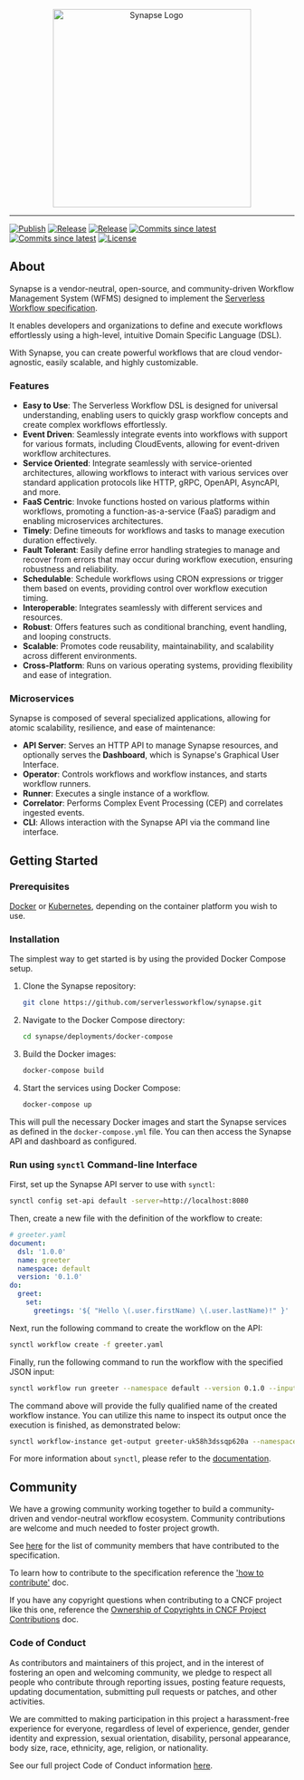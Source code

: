 <p align="center">
  <img src="assets/images/transparent_logo.png" height="350px" alt="Synapse Logo"/>
</p>

---

[![Publish](https://github.com/serverlessworkflow/synapse/actions/workflows/publish.yml/badge.svg)](https://github.com/serverlessworkflow/synapse/actions/workflows/publish.yml)
[![Release](https://img.shields.io/github/v/release/serverlessworkflow/synapse?include_prereleases)](https://github.com/serverlessworkflow/synapse/releases/latest)
[![Release](https://img.shields.io/github/release-date/serverlessworkflow/synapse?color=blueviolet)](https://github.com/serverlessworkflow/synapse/releases/latest)
[![Commits since latest](https://img.shields.io/github/commits-since/serverlessworkflow/synapse/latest)](https://github.com/serverlessworkflow/synapse/commits/)
[![Commits since latest](https://img.shields.io/github/last-commit/serverlessworkflow/synapse?color=blueviolet)](https://github.com/serverlessworkflow/synapse/commits/)
[![License](https://img.shields.io/github/license/serverlessworkflow/synapse?label=License&color=important)](https://github.com/serverlessworkflow/synapse/blob/main/LICENSE)

## About

Synapse is a vendor-neutral, open-source, and community-driven Workflow Management System (WFMS) designed to implement the [Serverless Workflow specification](https://github.com/serverlessworkflow/specification). 

It enables developers and organizations to define and execute workflows effortlessly using a high-level, intuitive Domain Specific Language (DSL). 

With Synapse, you can create powerful workflows that are cloud vendor-agnostic, easily scalable, and highly customizable.

### Features

- **Easy to Use**: The Serverless Workflow DSL is designed for universal understanding, enabling users to quickly grasp workflow concepts and create complex workflows effortlessly.
- **Event Driven**: Seamlessly integrate events into workflows with support for various formats, including CloudEvents, allowing for event-driven workflow architectures.
- **Service Oriented**: Integrate seamlessly with service-oriented architectures, allowing workflows to interact with various services over standard application protocols like HTTP, gRPC, OpenAPI, AsyncAPI, and more.
- **FaaS Centric**: Invoke functions hosted on various platforms within workflows, promoting a function-as-a-service (FaaS) paradigm and enabling microservices architectures.
- **Timely**: Define timeouts for workflows and tasks to manage execution duration effectively.
- **Fault Tolerant**: Easily define error handling strategies to manage and recover from errors that may occur during workflow execution, ensuring robustness and reliability.
- **Schedulable**: Schedule workflows using CRON expressions or trigger them based on events, providing control over workflow execution timing.
- **Interoperable**: Integrates seamlessly with different services and resources.
- **Robust**: Offers features such as conditional branching, event handling, and looping constructs.
- **Scalable**: Promotes code reusability, maintainability, and scalability across different environments.
- **Cross-Platform**: Runs on various operating systems, providing flexibility and ease of integration.

### Microservices

Synapse is composed of several specialized applications, allowing for atomic scalability, resilience, and ease of maintenance:

- **API Server**: Serves an HTTP API to manage Synapse resources, and optionally serves the **Dashboard**, which is Synapse's Graphical User Interface.
- **Operator**: Controls workflows and workflow instances, and starts workflow runners.
- **Runner**: Executes a single instance of a workflow.
- **Correlator**: Performs Complex Event Processing (CEP) and correlates ingested events.
- **CLI**: Allows interaction with the Synapse API via the command line interface.

## Getting Started

### Prerequisites

[Docker]() or [Kubernetes](), depending on the container platform you wish to use.

### Installation

The simplest way to get started is by using the provided Docker Compose setup. 

1. Clone the Synapse repository:

    ```bash
    git clone https://github.com/serverlessworkflow/synapse.git
    ```

2. Navigate to the Docker Compose directory:

    ```bash
    cd synapse/deployments/docker-compose
    ```

3. Build the Docker images:

    ```bash
    docker-compose build
    ```

4. Start the services using Docker Compose:

    ```bash
    docker-compose up
    ```

This will pull the necessary Docker images and start the Synapse services as defined in the `docker-compose.yml` file. You can then access the Synapse API and dashboard as configured.

### Run using `synctl` Command-line Interface

First, set up the Synapse API server to use with `synctl`:

```bash
synctl config set-api default -server=http://localhost:8080
```

Then, create a new file with the definition of the workflow to create:

```yaml
# greeter.yaml
document:
  dsl: '1.0.0'
  name: greeter
  namespace: default
  version: '0.1.0'
do:
  greet:
    set:
      greetings: '${ "Hello \(.user.firstName) \(.user.lastName)!" }'
```

Next, run the following command to create the workflow on the API:

```bash
synctl workflow create -f greeter.yaml 
```

Finally, run the following command to run the workflow with the specified JSON input:

```bash
synctl workflow run greeter --namespace default --version 0.1.0 --input '{\"user\":{\"firstName\":\"John\",\"lastName\":\"Doe\"}}'
```

The command above will provide the fully qualified name of the created workflow instance. You can utilize this name to inspect its output once the execution is finished, as demonstrated below:

```bash
synctl workflow-instance get-output greeter-uk58h3dssqp620a --namespace default --output yaml
```

For more information about `synctl`, please refer to the [documentation](#synctl).

## Community

We have a growing community working together to build a community-driven and vendor-neutral
workflow ecosystem. Community contributions are welcome and much needed to foster project growth.

See [here](community/contributors.md) for the list of community members that have contributed to the specification.

To learn how to contribute to the specification reference the ['how to contribute'](contributing.md) doc.

If you have any copyright questions when contributing to a CNCF project like this one,
reference the [Ownership of Copyrights in CNCF Project Contributions](https://github.com/cncf/foundation/blob/master/copyright-notices.md) doc.

### Code of Conduct

As contributors and maintainers of this project, and in the interest of fostering
an open and welcoming community, we pledge to respect all people who contribute
through reporting issues, posting feature requests, updating documentation,
submitting pull requests or patches, and other activities.

We are committed to making participation in this project a harassment-free experience for
everyone, regardless of level of experience, gender, gender identity and expression,
sexual orientation, disability, personal appearance, body size, race, ethnicity, age,
religion, or nationality.

See our full project Code of Conduct information [here](code-of-conduct.md).
